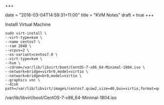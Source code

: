 +++


date = "2016-03-04T14:59:31+11:00"
title = "KVM Notes"
draft = true
+++




Installl Virtual Machine 


```
sudo virt-install \
--virt-type=kvm \
--name centos7 \
--ram 2048 \
--vcpus=2 \
--os-variant=centos7.0 \
--virt-type=kvm \
--hvm \
--cdrom=/var/lib/libvirt/boot/CentOS-7-x86_64-Minimal-1804.iso \
--network=bridge=virbr0,model=virtio \
--network=bridge=br0,model=virtio \
--graphics vnc \
--disk path=/var/lib/libvirt/images/centos7.qcow2,size=40,bus=virtio,format=qcow2
```

/var/lib/libvirt/boot/CentOS-7-x86_64-Minimal-1804.iso